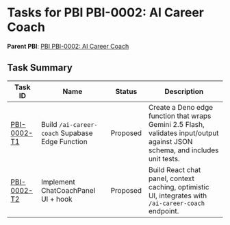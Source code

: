 # Tasks for PBI PBI-0002: AI Career Coach

**Parent PBI**: [PBI PBI-0002: AI Career Coach](./prd.md)

## Task Summary

| Task ID | Name | Status | Description |
|---------|------|--------|-------------|
| [PBI-0002-T1](./PBI-0002-T1.md) | Build `/ai-career-coach` Supabase Edge Function | Proposed | Create a Deno edge function that wraps Gemini 2.5 Flash, validates input/output against JSON schema, and includes unit tests. |
| [PBI-0002-T2](./PBI-0002-T2.md) | Implement ChatCoachPanel UI + hook | Proposed | Build React chat panel, context caching, optimistic UI, integrates with `/ai-career-coach` endpoint. |
